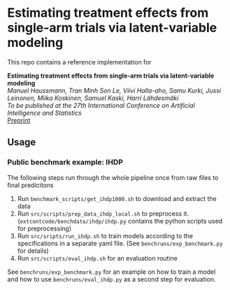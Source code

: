 # Estimating treatment effects from single-arm trials via latent-variable modeling

This repo contains a reference implementation for 

**Estimating treatment effects from single-arm trials via latent-variable modeling**  
_Manuel Haussmann, Tran Minh Son Le, Viivi Halla-aho, Samu Kurki, Jussi Leinonen, Miika Koskinen, Samuel Kaski, Harri Lähdesmäki_  
_To be published at the 27th International Conference on Artificial Intelligence and Statistics_  
[Preprint](https://arxiv.org/abs/2311.03002)


## Usage

### Public benchmark example: IHDP

The following steps run through the whole pipeline once from raw files to final predicitons

1. Run `benchmark_scripts/get_ihdp1000.sh` to download and extract the data
2. Run `src/scripts/prep_data_ihdp_local.sh` to preprocess it.
   (`extcontcode/benchdata/ihdp/ihdp.py` contains the python scripts used for preprocessing)
3. Run `src/sripts/run_ihdp.sh` to train models according to the specifications in a
   separate yaml file. (See `benchruns/exp_benchmark.py` for details)
4. Run `src/scripts/eval_ihdp.sh` for an evaluation routine

See `benchruns/exp_benchmark.py` for an example on how to train a model and how to use
`benchruns/eval_ihdp.py` as a second step for evaluation.

